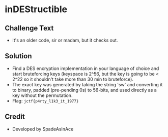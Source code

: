 # inDEStructible

## Challenge Text
* It's an older code, sir or madam, but it checks out.

## Solution
* Find a DES encryption implementation in your language of choice and start bruteforcing keys (keyspace is 2^56, but the key is going to be < 2^22 so it shouldn't take more than 30 min to bruteforce).
* The exact key was generated by taking the string 'sw' and converting it to binary, padded (pre-pending 0s) to 56-bits, and used directly as a key without the permutation.
* Flag: `jctf{p4rty_l1k3_it_1977} `

## Credit
* Developed by SpadeAsInAce
